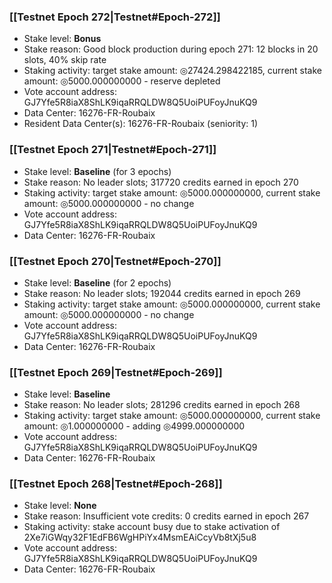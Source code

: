 ### [[Testnet Epoch 272|Testnet#Epoch-272]]
* Stake level: **Bonus**
* Stake reason: Good block production during epoch 271: 12 blocks in 20 slots, 40% skip rate
* Staking activity: target stake amount: ◎27424.298422185, current stake amount: ◎5000.000000000 - reserve depleted
* Vote account address: GJ7Yfe5R8iaX8ShLK9iqaRRQLDW8Q5UoiPUFoyJnuKQ9
* Data Center: 16276-FR-Roubaix
* Resident Data Center(s): 16276-FR-Roubaix (seniority: 1)
### [[Testnet Epoch 271|Testnet#Epoch-271]]
* Stake level: **Baseline** (for 3 epochs)
* Stake reason: No leader slots; 317720 credits earned in epoch 270
* Staking activity: target stake amount: ◎5000.000000000, current stake amount: ◎5000.000000000 - no change
* Vote account address: GJ7Yfe5R8iaX8ShLK9iqaRRQLDW8Q5UoiPUFoyJnuKQ9
* Data Center: 16276-FR-Roubaix
### [[Testnet Epoch 270|Testnet#Epoch-270]]
* Stake level: **Baseline** (for 2 epochs)
* Stake reason: No leader slots; 192044 credits earned in epoch 269
* Staking activity: target stake amount: ◎5000.000000000, current stake amount: ◎5000.000000000 - no change
* Vote account address: GJ7Yfe5R8iaX8ShLK9iqaRRQLDW8Q5UoiPUFoyJnuKQ9
* Data Center: 16276-FR-Roubaix
### [[Testnet Epoch 269|Testnet#Epoch-269]]
* Stake level: **Baseline**
* Stake reason: No leader slots; 281296 credits earned in epoch 268
* Staking activity: target stake amount: ◎5000.000000000, current stake amount: ◎1.000000000 - adding ◎4999.000000000
* Vote account address: GJ7Yfe5R8iaX8ShLK9iqaRRQLDW8Q5UoiPUFoyJnuKQ9
* Data Center: 16276-FR-Roubaix
### [[Testnet Epoch 268|Testnet#Epoch-268]]
* Stake level: **None**
* Stake reason: Insufficient vote credits: 0 credits earned in epoch 267
* Staking activity: stake account busy due to stake activation of 2Xe7iGWqy32F1EdFB6WgHPiYx4MsmEAiCcyVb8tXj5u8
* Vote account address: GJ7Yfe5R8iaX8ShLK9iqaRRQLDW8Q5UoiPUFoyJnuKQ9
* Data Center: 16276-FR-Roubaix
